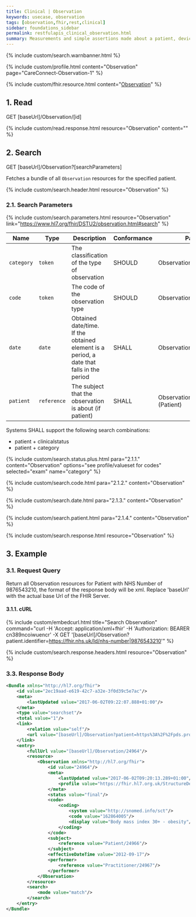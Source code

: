 ```yaml
---
title: Clinical | Observation
keywords: usecase, observation
tags: [observation,fhir,rest,clinical]
sidebar: foundations_sidebar
permalink: restfulapis_clinical_observation.html
summary: Measurements and simple assertions made about a patient, device or other subject.
---
```


{% include custom/search.warnbanner.html %}

{% include custom/profile.html content="Observation" page="CareConnect-Observation-1" %}

{% include custom/fhir.resource.html content="[Observation](https://www.hl7.org/fhir/DSTU2/observation.html)" %}

## 1. Read ##

<div markdown="span" class="alert alert-success" role="alert">
GET [baseUrl]/Observation/[id]</div>

{% include custom/read.response.html resource="Observation" content="" %}

## 2. Search ##

<div markdown="span" class="alert alert-success" role="alert">
GET [baseUrl]/Observation?[searchParameters]</div>

Fetches a bundle of all `Observation` resources for the specified patient.

{% include custom/search.header.html resource="Observation" %}

### 2.1. Search Parameters ###

{% include custom/search.parameters.html resource="Observation"     link="https://www.hl7.org/fhir/DSTU2/observation.html#search" %}


| Name | Type | Description | Conformance | Path |
|------|------|-------------|-------|------|
| `category` | `token` | The classification of the type of observation | SHOULD | Observation.category |
| `code` | `token` | The code of the observation type | SHOULD| Observation.code |
| `date` | `date` | Obtained date/time.<br>If the obtained element is a period, a date that falls in the period | SHALL | Observation.effective[x] |
| `patient` | `reference` | The subject that the observation is about (if patient) | SHALL | Observation.subject (Patient) |

Systems SHALL support the following search combinations:

* patient + clinicalstatus
* patient + category


<!-- | `subject` | `reference` | The subject that the observation is about| | Observation.subject (Patient) |
-->

{% include custom/search.status.plus.html para="2.1.1." content="Observation" options="see profile/valueset for codes" selected="exam" name="category" %}

{% include custom/search.code.html para="2.1.2." content="Observation" %}

{% include custom/search.date.html para="2.1.3." content="Observation" %}

{% include custom/search.patient.html para="2.1.4." content="Observation" %}
<!--
{% include custom/search.subject.html para="2.5." content="Observation" %}
-->

{% include custom/search.response.html resource="Observation" %}

## 3. Example ##

### 3.1. Request Query ###

Return all Observation resources for Patient with NHS Number of 9876543210, the format of the response body will be xml. Replace 'baseUrl' with the actual base Url of the FHIR Server.

#### 3.1.1. cURL ####

{% include custom/embedcurl.html title="Search Observation" command="curl -H 'Accept: application/xml+fhir' -H 'Authorization: BEARER cn389ncoiwuencr' -X GET  '[baseUrl]/Observation?patient.identifier=https://fhir.nhs.uk/Id/nhs-number|9876543210'" %}

{% include custom/search.response.headers.html resource="Observation" %}

### 3.3. Response Body ###

```xml
<Bundle xmlns="http://hl7.org/fhir">
    <id value="2ec19aad-e619-42c7-a32e-3f0d39c5e7ac"/>
    <meta>
        <lastUpdated value="2017-06-02T09:22:07.888+01:00"/>
    </meta>
    <type value="searchset"/>
    <total value="1"/>
    <link>
        <relation value="self"/>
        <url value="[baseUrl]/Observation?patient=https%3A%2F%2Fpds.proxy.nhs.uk%2FPatient%2F9876543210"/>
    </link>
    <entry>
        <fullUrl value="[baseUrl]/Observation/24964"/>
        <resource>
            <Observation xmlns="http://hl7.org/fhir">
                <id value="24964"/>
                <meta>
                    <lastUpdated value="2017-06-02T09:20:13.289+01:00"/>
                    <profile value="https://fhir.hl7.org.uk/StructureDefinition/CareConnect-Observation-1"/>
                </meta>
                <status value="final"/>
                <code>
                    <coding>
                        <system value="http://snomed.info/sct"/>
                        <code value="162864005"/>
                        <display value="Body mass index 30+ - obesity"/>
                    </coding>
                </code>
                <subject>
                    <reference value="Patient/24966"/>
                </subject>
                <effectiveDateTime value="2012-09-17"/>
                <performer>
                    <reference value="Practitioner/24967"/>
                </performer>
            </Observation>
        </resource>
        <search>
            <mode value="match"/>
        </search>
    </entry>
</Bundle>
```
